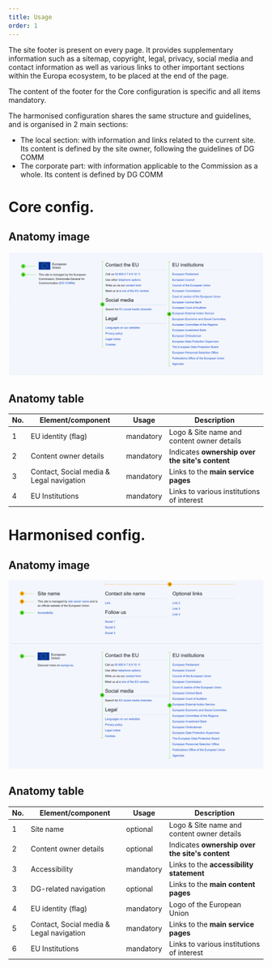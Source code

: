 ```yaml
---
title: Usage
order: 1
---
```

The site footer is present on every page. It provides supplementary information such as a sitemap, copyright, legal, privacy, social media and contact information as well as various links to other important sections within the Europa ecosystem, to be placed at the end of the page.

The content of the footer for the Core configuration is specific and all items mandatory.

The harmonised configuration shares the same structure and guidelines, and is organised in 2 main sections:

- The local section: with information and links related to the current site. Its content is defined by the site owner, following the guidelines of DG COMM
- The corporate part: with information applicable to the Commission as a whole. Its content is defined by DG COMM

# Core config.

## Anatomy image

![](/cms-images/eu-footer-core.png)

## Anatomy table

| No. | Element/component                        | Usage     | Description                                     |
| --- | ---------------------------------------- | --------- | ----------------------------------------------- |
| 1   | EU identity (flag)                       | mandatory | Logo & Site name and content owner details      |
| 2   | Content owner details                    | mandatory | Indicates **ownership over the site's content** |
| 3   | Contact, Social media & Legal navigation | mandatory | Links to the **main service pages**             |
| 4   | EU Institutions                          | mandatory | Links to various institutions of interest       |

# Harmonised config.

## Anatomy image

![](/cms-images/eu-harm.png)

## Anatomy table

| No. | Element/component                        | Usage     | Description                                     |
| --- | ---------------------------------------- | --------- | ----------------------------------------------- |
| 1   | Site name                                | optional  | Logo & Site name and content owner details      |
| 2   | Content owner details                    | optional  | Indicates **ownership over the site's content** |
| 3   | Accessibility                            | mandatory | Links to the **accessibility statement**        |
| 3   | DG-related navigation                    | optional  | Links to the **main content pages**             |
| 4   | EU identity (flag)                       | mandatory | Logo of the European Union                      |
| 5   | Contact, Social media & Legal navigation | mandatory | Links to the **main service pages**             |
| 6   | EU Institutions                          | mandatory | Links to various institutions of interest       |
